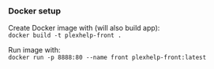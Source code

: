 ### Docker setup
Create Docker image with (will also build app):  
`docker build -t plexhelp-front .`

Run image with:  
`docker run -p 8888:80 --name front plexhelp-front:latest`
